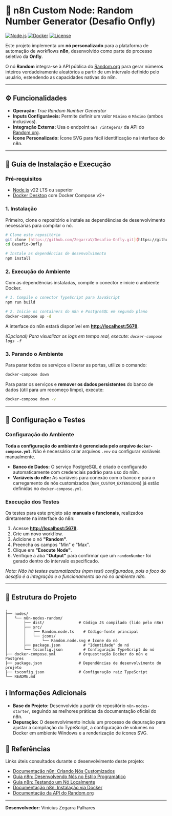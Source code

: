 # 🎲 n8n Custom Node: Random Number Generator (Desafio Onfly)

[![Node.js](https://img.shields.io/badge/Node.js-v22-brightgreen)](https://nodejs.org/) [![Docker](https://img.shields.io/badge/Docker-Desktop-blue)](https://www.docker.com/products/docker-desktop/) [![License](https://img.shields.io/badge/License-MIT-lightgrey)](LICENSE)

Este projeto implementa um **nó personalizado** para a plataforma de automação de workflows **n8n**, desenvolvido como parte do processo seletivo da **Onfly**.

O nó **Random** integra-se à API pública do [Random.org](https://www.random.org/) para gerar números inteiros verdadeiramente aleatórios a partir de um intervalo definido pelo usuário, estendendo as capacidades nativas do n8n.

---

## ⚙️ Funcionalidades

-   **Operação:** *True Random Number Generator*
-   **Inputs Configuráveis:** Permite definir um valor `Mínimo` e `Máximo` (ambos inclusivos).
-   **Integração Externa:** Usa o endpoint `GET /integers/` da API do [Random.org](https://www.random.org/clients/http/).
-   **Ícone Personalizado:** Ícone SVG para fácil identificação na interface do n8n.

---

## 🚀 Guia de Instalação e Execução

### Pré-requisitos

-   [Node.js](https://nodejs.org/) v22 LTS ou superior
-   [Docker Desktop](https://www.docker.com/products/docker-desktop) com Docker Compose v2+

### 1. Instalação

Primeiro, clone o repositório e instale as dependências de desenvolvimento necessárias para compilar o nó.

```bash
# Clone este repositório
git clone [https://github.com/ZegarraV/Desafio-Onfly.git](https://github.com/ZegarraV/Desafio-Onfly.git)
cd Desafio-Onfly

# Instale as dependências de desenvolvimento
npm install
```

### 2. Execução do Ambiente

Com as dependências instaladas, compile o conector e inicie o ambiente Docker.

```bash
# 1. Compile o conector TypeScript para JavaScript
npm run build

# 2. Inicie os containers do n8n e PostgreSQL em segundo plano
docker-compose up -d
```
A interface do n8n estará disponível em **[http://localhost:5678](http://localhost:5678)**.

*(Opcional) Para visualizar os logs em tempo real, execute: `docker-compose logs -f`*

### 3. Parando o Ambiente

Para parar todos os serviços e liberar as portas, utilize o comando:
```bash
docker-compose down
```
Para parar os serviços e **remover os dados persistentes** do banco de dados (útil para um recomeço limpo), execute:
```bash
docker-compose down -v
```

---
## 🔧 Configuração e Testes

### Configuração do Ambiente
**Toda a configuração do ambiente é gerenciada pelo arquivo `docker-compose.yml`**. Não é necessário criar arquivos `.env` ou configurar variáveis manualmente.
-   **Banco de Dados:** O serviço PostgreSQL é criado e configurado automaticamente com credenciais padrão para uso do n8n.
-   **Variáveis do n8n:** As variáveis para conexão com o banco e para o carregamento de nós customizados (`N8N_CUSTOM_EXTENSIONS`) já estão definidas no `docker-compose.yml`.

### Execução dos Testes
Os testes para este projeto são **manuais e funcionais**, realizados diretamente na interface do n8n:
1.  Acesse **[http://localhost:5678](http://localhost:5678)**.
2.  Crie um novo workflow.
3.  Adicione o nó **"Random"**.
4.  Preencha os campos "Min" e "Max".
5.  Clique em **"Execute Node"**.
6.  Verifique a aba **"Output"** para confirmar que um `randomNumber` foi gerado dentro do intervalo especificado.

*Nota: Não há testes automatizados (npm test) configurados, pois o foco do desafio é a integração e o funcionamento do nó no ambiente n8n.*

---

## 📂 Estrutura do Projeto
```
.
├── nodes/
│   └── n8n-nodes-random/
│       ├── dist/               # Código JS compilado (lido pelo n8n)
│       ├── src/
│       │   ├── Random.node.ts    # Código-fonte principal
│       │   └── icons/
│       │       └── Random.node.svg # Ícone do nó
│       ├── package.json          # "Identidade" do nó
│       └── tsconfig.json         # Configuração TypeScript do nó
├── docker-compose.yml          # Orquestração Docker do n8n e Postgres
├── package.json                # Dependências de desenvolvimento do projeto
├── tsconfig.json               # Configuração raiz TypeScript
└── README.md
```

## ℹ️ Informações Adicionais

-   **Base do Projeto:** Desenvolvido a partir do repositório `n8n-nodes-starter`, seguindo as melhores práticas da documentação oficial do n8n.
-   **Depuração:** O desenvolvimento incluiu um processo de depuração para ajustar a compilação do TypeScript, a configuração de volumes no Docker em ambiente Windows e a renderização de ícones SVG.

## 🔗 Referências

Links úteis consultados durante o desenvolvimento deste projeto:

-   [Documentação n8n: Criando Nós Customizados](https://docs.n8n.io/nodes/creating-nodes/)
-   [Guia n8n: Desenvolvendo Nós no Estilo Programático](https://docs.n8n.io/integrations/creating-nodes/build/programmatic-style-node/)
-   [Guia n8n: Testando um Nó Localmente](https://docs.n8n.io/integrations/creating-nodes/test/run-node-locally/)
-   [Documentação n8n: Instalação via Docker](https://docs.n8n.io/hosting/installation/docker/)
-   [Documentação da API do Random.org](https://www.random.org/clients/http/)

---
**Desenvolvedor:** Vinicius Zegarra Palhares
